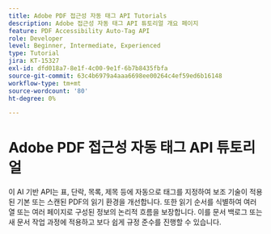 ```yaml
---
title: Adobe PDF 접근성 자동 태그 API Tutorials
description: Adobe 접근성 자동 태그 API 튜토리얼 개요 페이지
feature: PDF Accessibility Auto-Tag API
role: Developer
level: Beginner, Intermediate, Experienced
type: Tutorial
jira: KT-15327
exl-id: dfd018a7-8e1f-4c00-9e1f-6b7b8435fbfa
source-git-commit: 63c4b6979a4aaa6698ee00264c4ef59ed6b16148
workflow-type: tm+mt
source-wordcount: '80'
ht-degree: 0%

---
```


# Adobe PDF 접근성 자동 태그 API 튜토리얼

이 AI 기반 API는 표, 단락, 목록, 제목 등에 자동으로 태그를 지정하여 보조 기술이 적용된 기본 또는 스캔된 PDF의 읽기 환경을 개선합니다. 또한 읽기 순서를 식별하여 여러 열 또는 여러 페이지로 구성된 정보의 논리적 흐름을 보장합니다. 이를 문서 백로그 또는 새 문서 작업 과정에 적용하고 보다 쉽게 규정 준수를 진행할 수 있습니다.

<!-- CARDS

* https://experienceleague.adobe.com/en/docs/acrobat-services-learn/tutorials/pdfaccessibility/automatically-add-tags
  {title = Automatically tag documents for accessibility}
  {description = Learn how to automatically tag for accessibility at scale using AI}
  {image = https://experienceleague.adobe.com/en/docs/acrobat-services-learn/tutorials/pdfaccessibility/media_1f31bc2e0950c980296a75296ee8f3089d00a4d9f.png?width=400&format=webply&optimize=medium}
  {cta = Watch}

-->